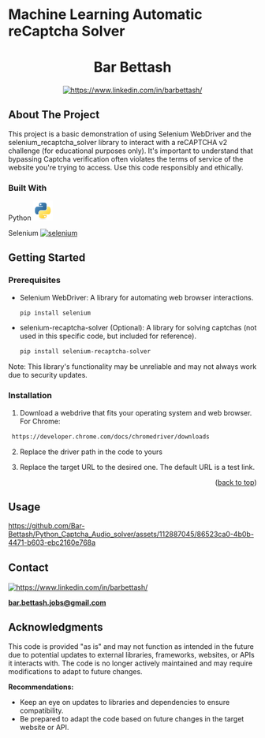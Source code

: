 # Machine Learning Automatic reCaptcha Solver

<h1 align="center">Bar Bettash </h1>
<p align="center">
<a href="https://www.linkedin.com/in/barbettash/" target="blank"><img align="center" src="https://raw.githubusercontent.com/rahuldkjain/github-profile-readme-generator/master/src/images/icons/Social/linked-in-alt.svg" alt="https://www.linkedin.com/in/barbettash/" height="30" width="40" /></a>
</p>


<!-- ABOUT THE PROJECT -->
## About The Project

This project is a basic demonstration of using Selenium WebDriver and the selenium_recaptcha_solver library to interact with a reCAPTCHA v2 challenge (for educational purposes only). It's important to understand that bypassing Captcha verification often violates the terms of service of the website you're trying to access. Use this code responsibly and ethically.



### Built With


Python <a href="https://www.python.org" target="_blank" rel="noreferrer"> <img src="https://raw.githubusercontent.com/devicons/devicon/master/icons/python/python-original.svg" alt="python" width="40" height="40"/> </a>

Selenium <a href="https://www.selenium.dev" target="_blank" rel="noreferrer"> <img src="https://raw.githubusercontent.com/detain/svg-logos/780f25886640cef088af994181646db2f6b1a3f8/svg/selenium-logo.svg" alt="selenium" width="40" height="40"/> </a> 



<!-- GETTING STARTED -->
## Getting Started


### Prerequisites


* Selenium WebDriver: A library for automating web browser interactions.
  ```sh
  pip install selenium


* selenium-recaptcha-solver (Optional): A library for solving captchas (not used in this specific code, but included for reference). 
  ```sh
  pip install selenium-recaptcha-solver

Note: This library's functionality may be unreliable and may not always work due to security updates.


### Installation

1. Download a webdrive that fits your operating system and web browser. For Chrome:
  ```sh
   https://developer.chrome.com/docs/chromedriver/downloads
```
2. Replace the driver path in the code to yours

3. Replace the target URL to the desired one. The default URL is a test link.


<p align="right">(<a href="#readme-top">back to top</a>)</p>



<!-- USAGE EXAMPLES -->
## Usage


https://github.com/Bar-Bettash/Python_Captcha_Audio_solver/assets/112887045/86523ca0-4b0b-4471-b603-ebc2160e768a



<!-- CONTACT -->
## Contact

<p align="left">
<a href="https://www.linkedin.com/in/barbettash/" target="blank"><img align="center" src="https://raw.githubusercontent.com/rahuldkjain/github-profile-readme-generator/master/src/images/icons/Social/linked-in-alt.svg" alt="https://www.linkedin.com/in/barbettash/" height="30" width="40" /></a>
</p>


**bar.bettash.jobs@gmail.com** 


<!-- ACKNOWLEDGMENTS -->
## Acknowledgments

This code is provided "as is" and may not function as intended in the future due to potential updates to external libraries, frameworks, websites, or APIs it interacts with. The code is no longer actively maintained and may require modifications to adapt to future changes.

**Recommendations:**

* Keep an eye on updates to libraries and dependencies to ensure compatibility.
* Be prepared to adapt the code based on future changes in the target website or API.


